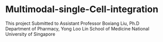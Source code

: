 # Multimodal-single-Cell-integration

This project Submitted to 
Assistant Professor Boxiang Liu, Ph.D  
Department of Pharmacy, Yong Loo Lin School of Medicine 
National University of Singapore 
